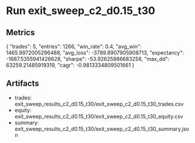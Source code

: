# Run exit_sweep_c2_d0.15_t30

## Metrics
{
  "trades": 5,
  "entries": 1266,
  "win_rate": 0.4,
  "avg_win": 1465.9972005296488,
  "avg_loss": -3789.8907905908713,
  "expectancy": -1687.5355941426628,
  "sharpe": -53.92625886683258,
  "max_dd": 63259.21485919319,
  "cagr": -0.9813334809501661
}

## Artifacts
- trades: exit_sweep_results_c2_d0.15_t30/exit_sweep_c2_d0.15_t30_trades.csv
- equity: exit_sweep_results_c2_d0.15_t30/exit_sweep_c2_d0.15_t30_equity.csv
- summary: exit_sweep_results_c2_d0.15_t30/exit_sweep_c2_d0.15_t30_summary.json